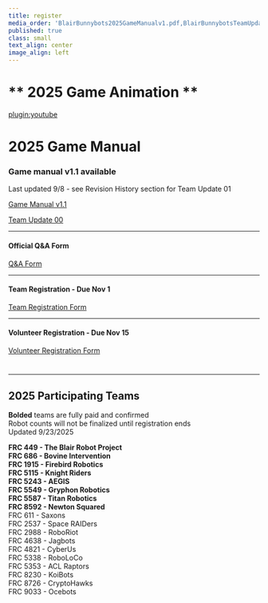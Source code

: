 ```yaml
---
title: register
media_order: 'BlairBunnybots2025GameManualv1.pdf,BlairBunnybotsTeamUpdate00.pdf'
published: true
class: small
text_align: center
image_align: left
---
```


# ** 2025 Game Animation **
[plugin:youtube](https://youtu.be/273OKTFke6c)
# **2025 Game Manual**
### Game manual v1.1 available
Last updated 9/8 - see Revision History section for Team Update 01

[Game Manual v1.1](https://drive.google.com/file/d/1u5bQ-05pgr6ziaXQEs8JUMoBTNO8s_fn/view?classes=nounderline,button,btn-block)

[Team Update 00](BlairBunnybotsTeamUpdate00.pdf?classes=nounderline,button,btn-block)

---
#### Official Q&A Form
[Q&A Form](https://forms.gle/4KaxYVdE7smJRrKPA?classes=nounderline,button,btn-block)

---
#### Team Registration - Due Nov 1
[Team Registration Form](https://forms.gle/dZRbyBvdmtS8w8ct7?classes=nounderline,button,btn-block)

---
#### Volunteer Registration - Due Nov 15
[Volunteer Registration Form](https://forms.gle/ggjPXdA8v4UwU4Ao6?classes=nounderline,button,btn-block)
# 
---
## **2025 Participating Teams**
**Bolded** teams are fully paid and confirmed <br>
Robot counts will not be finalized until registration ends <br>
Updated 9/23/2025 <br>

**FRC 449 - The Blair Robot Project** <br>
**FRC 686 - Bovine Intervention** <br>
**FRC 1915 - Firebird Robotics** <br>
**FRC 5115 - Knight Riders** <br>
**FRC 5243 - AEGIS** <br>
**FRC 5549 - Gryphon Robotics** <br>
**FRC 5587 - Titan Robotics** <br>
**FRC 8592 - Newton Squared** <br>
FRC 611 - Saxons <br>
FRC 2537 - Space RAIDers <br>
FRC 2988 - RoboRiot <br>
FRC 4638 - Jagbots <br>
FRC 4821 - CyberUs <br>
FRC 5338 - RoboLoCo <br>
FRC 5353 - ACL Raptors <br>
FRC 8230 - KoiBots <br>
FRC 8726 - CryptoHawks <br>
FRC 9033 - Ocebots